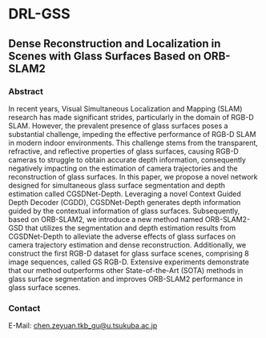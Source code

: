 # DRL-GSS

## Dense Reconstruction and Localization in Scenes with Glass Surfaces Based on ORB-SLAM2

### Abstract
In recent years, Visual Simultaneous Localization and Mapping (SLAM) research has made significant strides, particularly in the domain of RGB-D SLAM. However, the prevalent presence of glass surfaces poses a substantial challenge, impeding the effective performance of RGB-D SLAM in modern indoor environments. This challenge stems from the transparent, refractive, and reflective properties of glass surfaces, causing RGB-D cameras to struggle to obtain accurate depth information, consequently negatively impacting on the estimation of camera trajectories and the reconstruction of glass surfaces. In this paper, we propose a novel network designed for simultaneous glass surface segmentation and depth estimation called CGSDNet-Depth. Leveraging a novel Context Guided Depth Decoder (CGDD), CGSDNet-Depth generates depth information guided by the contextual information of glass surfaces. Subsequently, based on ORB-SLAM2, we introduce a new method named ORB-SLAM2-GSD that utilizes the segmentation and depth estimation results from CGSDNet-Depth to alleviate the adverse effects of glass surfaces on camera trajectory estimation and dense reconstruction. Additionally, we construct the first RGB-D dataset for glass surface scenes, comprising 8 image sequences, called GS RGB-D. Extensive experiments demonstrate that our method outperforms other State-of-the-Art (SOTA) methods in glass surface segmentation and improves ORB-SLAM2 performance in glass surface scenes.

### Contact
E-Mail: chen.zeyuan.tkb_gu@u.tsukuba.ac.jp
